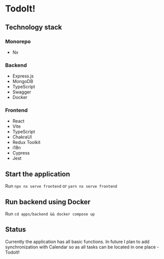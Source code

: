 # TodoIt!

## Technology stack

### Monorepo

- Nx

### Backend

- Express.js
- MongoDB
- TypeScript
- Swagger
- Docker

### Frontend

- React
- Vite
- TypeScript
- ChakraUI
- Redux Toolkit
- i18n
- Cypress
- Jest

## Start the application

Run `npx nx serve frontend` or `yarn nx serve frontend`

## Run backend using Docker

Run `cd apps/backend && docker compose up`

## Status

Currently the application has all basic functions. In future I plan to add synchronization with Calendar so as all tasks can be located in one place - TodoIt!
